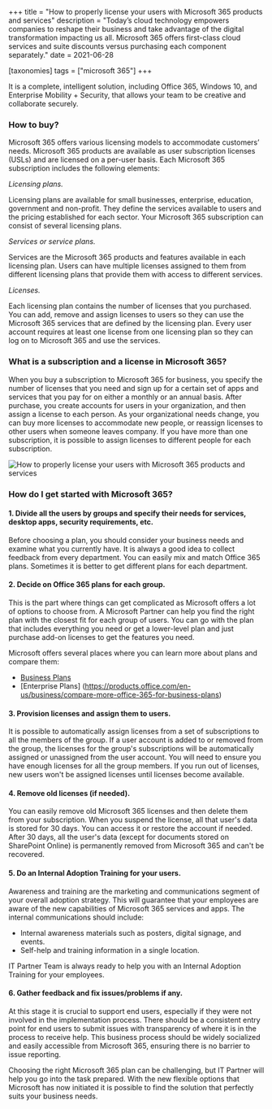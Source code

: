 +++
title = "How to properly license your users with Microsoft 365 products and services"
description = "Today’s cloud technology empowers companies to reshape their business and take advantage of the digital transformation impacting us all. Microsoft 365 offers first-class cloud services and suite discounts versus purchasing each component separately."
date = 2021-06-28

[taxonomies]
tags = ["microsoft 365"]
+++

It is a complete, intelligent solution, including Office 365, Windows 10, and Enterprise Mobility + Security, that allows your team to be creative and collaborate securely.

### How to buy?

Microsoft 365 offers various licensing models to accommodate customers’ needs. Microsoft 365 products are available as user subscription licenses (USLs) and are licensed on a per-user basis. Each Microsoft 365 subscription includes the following elements:

*Licensing plans.*

Licensing plans are available for small businesses, enterprise, education, government and non-profit. They define the services available to users and the pricing established for each sector. Your Microsoft 365 subscription can consist of several licensing plans. 

*Services or service plans.*

Services are the Microsoft 365 products and features available in each licensing plan. Users can have multiple licenses assigned to them from different licensing plans that provide them with access to different services.

*Licenses.*

Each licensing plan contains the number of licenses that you purchased. You can add, remove and assign licenses to users so they can use the Microsoft 365 services that are defined by the licensing plan. Every user account requires at least one license from one licensing plan so they can log on to Microsoft 365 and use the services.

### What is a subscription and a license in Microsoft 365?

When you buy a subscription to Microsoft 365 for business, you specify the number of licenses that you need and sign up for a certain set of apps and services that you pay for on either a monthly or an annual basis. After purchase, you create accounts for users in your organization, and then assign a license to each person. As your organizational needs change, you can buy more licenses to accommodate new people, or reassign licenses to other users when someone leaves company. If you have more than one subscription, it is possible to assign licenses to different people for each subscription.

![How to properly license your users with Microsoft 365 products and services](/img/ms365.png)

### How do I get started with Microsoft 365?

#### 1.	Divide all the users by groups and specify their needs for services, desktop apps, security requirements, etc.

Before choosing a plan, you should consider your business needs and examine what you currently have. It is always a good idea to collect feedback from every department. You can easily mix and match Office 365 plans. Sometimes it is better to get different plans for each department.

#### 2.	Decide on Office 365 plans for each group.

This is the part where things can get complicated as Microsoft offers a lot of options to choose from. A Microsoft Partner can help you find the right plan with the closest fit for each group of users. You can go with the plan that includes everything you need or get a lower-level plan and just purchase add-on licenses to get the features you need.

Microsoft offers several places where you can learn more about plans and compare them:

* [Business Plans](https://products.office.com/en-us/compare-all-microsoft-office-products?tab=2)
* [Enterprise Plans] (https://products.office.com/en-us/business/compare-more-office-365-for-business-plans)

#### 3.	Provision licenses and assign them to users.

It is possible to automatically assign licenses from a set of subscriptions to all the members of the group. If a user account is added to or removed from the group, the licenses for the group's subscriptions will be automatically assigned or unassigned from the user account. You will need to ensure you have enough licenses for all the group members. If you run out of licenses, new users won't be assigned licenses until licenses become available.

#### 4.	Remove old licenses (if needed).

You can easily remove old Microsoft 365 licenses and then delete them from your subscription. When you suspend the license, all that user's data is stored for 30 days. You can access it or restore the account if needed. After 30 days, all the user's data (except for documents stored on SharePoint Online) is permanently removed from Microsoft 365 and can't be recovered.

#### 5.	Do an Internal Adoption Training for your users.

Awareness and training are the marketing and communications segment of your overall adoption strategy. This will guarantee that your employees are aware of the new capabilities of Microsoft 365 services and apps. The internal communications should include:

* Internal awareness materials such as posters, digital signage, and events.
* Self-help and training information in a single location.

IT Partner Team is always ready to help you with an Internal Adoption Training for your employees.

#### 6.	Gather feedback and fix issues/problems if any.

At this stage it is crucial to support end users, especially if they were not involved in the implementation process. There should be a consistent entry point for end users to submit issues with transparency of where it is in the process to receive help. This business process should be widely socialized and easily accessible from Microsoft 365, ensuring there is no barrier to issue reporting. 

Choosing the right Microsoft 365 plan can be challenging, but IT Partner will help you go into the task prepared. With the new flexible options that Microsoft has now initiated it is possible to find the solution that perfectly suits your business needs.